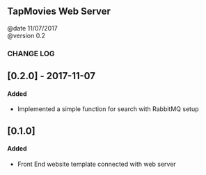 ## TapMovies Web Server ##

@date 11/07/2017<br/>
@version 0.2<br/>


### CHANGE LOG ###
## [0.2.0] - 2017-11-07
#### Added
- Implemented a simple function for search with RabbitMQ setup

## [0.1.0]
#### Added
- Front End website template connected with web server
